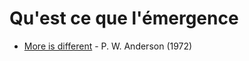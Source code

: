# Qu'est ce que l'émergence 

- [More is different](http://robotics.cs.tamu.edu/dshell/cs689/papers/anderson72more_is_different.pdf) - P. W. Anderson (1972)
